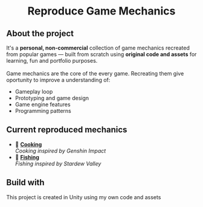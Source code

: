 <div align="center">
  
# Reproduce Game Mechanics

</div>

## About the project

It's a **personal, non-commercial** collection of game mechanics recreated from popular games — built from scratch using **original code and assets** for learning, fun and portfolio purposes. <br /><br />
Game mechanics are the core of the every game. Recreating them give oportunity to improve a understanding of:
- Gameplay loop 
- Prototyping and game design
- Game engine features
- Programming patterns

## Current reproduced mechanics

- 🍲 [**Cooking**](/Assets/CookingMinigame/) <br />
*Cooking inspired by Genshin Impact*
- 🎣 [**Fishing**](/Assets/FishingMinigame/) <br />
*Fishing inspired by Stardew Valley*


## Build with

This project is created in Unity using my own code and assets
